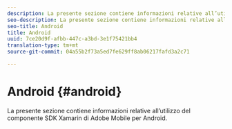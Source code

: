 ```yaml
---
description: La presente sezione contiene informazioni relative all’utilizzo del componente SDK Xamarin di Adobe Mobile per Android.
seo-description: La presente sezione contiene informazioni relative all’utilizzo del componente SDK Xamarin di Adobe Mobile per Android.
seo-title: Android
title: Android
uuid: 7ce20d9f-afbb-447c-a3bd-3e1f75421bb4
translation-type: tm+mt
source-git-commit: 04a55b2f73a5ed7fe629ff8ab06217fafd3a2c71

---
```



# Android {#android}

La presente sezione contiene informazioni relative all’utilizzo del componente SDK Xamarin di Adobe Mobile per Android.

